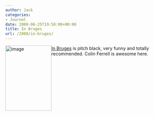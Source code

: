 ```yaml
---
author: Jack
categories:
- Journal
date: 2008-06-25T19:58:00+00:00
title: In Bruges
url: /2008/in-bruges/
---
```


<img src="/files/in-bruges.jpg" style="border: 0;float:left" alt="image" width="144" height="204" />

[In Bruges][1] is pitch black, very funny and totally recommended. Colin Ferrell is awesome here.

<br style="clear:both;" />

 [1]: http://www.rottentomatoes.com/m/in_bruges/